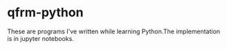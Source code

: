 # qfrm-python
These are programs I've written while learning Python.The implementation is in jupyter notebooks. 
